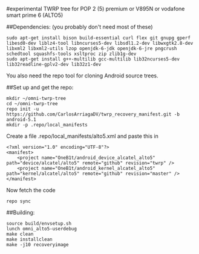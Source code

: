 #experimental TWRP tree for POP 2 (5) premium or V895N or vodafone smart prime 6 (ALTO5)

##Dependencies:
(you probably don't need most of these)
````
sudo apt-get install bison build-essential curl flex git gnupg gperf libesd0-dev liblz4-tool libncurses5-dev libsdl1.2-dev libwxgtk2.8-dev libxml2 libxml2-utils lzop openjdk-6-jdk openjdk-6-jre pngcrush schedtool squashfs-tools xsltproc zip zlib1g-dev
sudo apt-get install g++-multilib gcc-multilib lib32ncurses5-dev lib32readline-gplv2-dev lib32z1-dev
````
You also need the repo tool for cloning Android source trees.

##Set up and get the repo:
````
mkdir ~/omni-twrp-tree
cd ~/omni-twrp-tree
repo init -u https://github.com/CarlosArriagaDV/twrp_recovery_manifest.git -b android-5.1
mkdir -p .repo/local_manifests
````

Create a file .repo/local_manifests/alto5.xml and paste this in
````
<?xml version="1.0" encoding="UTF-8"?>
<manifest>
    <project name="OneB1t/android_device_alcatel_alto5" path="device/alcatel/alto5" remote="github" revision="twrp" />
    <project name="OneB1t/android_kernel_alcatel_alto5" path="kernel/alcatel/alto5" remote="github" revision="master" />
</manifest>
````

Now fetch the code
````
repo sync
````

##Building:
````
source build/envsetup.sh
lunch omni_alto5-userdebug
make clean
make installclean
make -j10 recoveryimage
````
